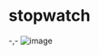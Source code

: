 # stopwatch
-,-
![image](https://github.com/user-attachments/assets/77d23111-4f62-42a8-8a53-7540cb1ffdee)
